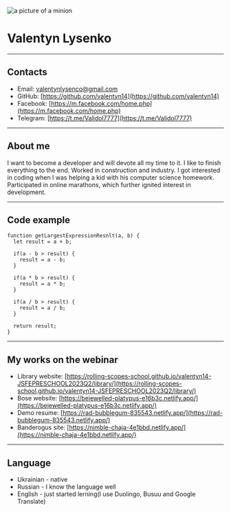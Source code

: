 ![a picture of a minion](https://cdn.rs.school/avatars/valentyn14.png?size=192)
# Valentyn Lysenko
***
## Contacts
* Email:  [valentynlysenco@gmail.com](valentynlysenco@gmail.com)
* GitHub:  [https://github.com/valentyn14](https://github.com/valentyn14)
* Facebook:  [https://m.facebook.com/home.php](https://m.facebook.com/home.php)
* Telegram:  [https://t.me/Validol7777](https://t.me/Validol7777)
***
## About me
I want to become a developer and will devote all my time to it.  I like to finish everything to the end.  Worked in construction and industry.  I got interested in coding when I was helping a kid with his computer science homework.  Participated in online marathons, which further ignited interest in development.
***
## Code example
```
function getLargestExpressionResnlt(a, b) {
  let result = a + b;

  if(a - b > result) {
    result = a - b;
  }

  if(a * b > result) {
    result = a * b;
  }

  if(a / b > result) {
    result = a / b;
  }

  return result;
}
```
***
## My works on the webinar
* Library website:  [https://rolling-scopes-school.github.io/valentyn14-JSFEPRESCHOOL2023Q2/library/](https://rolling-scopes-school.github.io/valentyn14-JSFEPRESCHOOL2023Q2/library/)
* Bose website:  [https://bejewelled-platypus-e16b3c.netlify.app/](https://bejewelled-platypus-e16b3c.netlify.app/)
* Demo resume: [https://rad-bubblegum-835543.netlify.app/](https://rad-bubblegum-835543.netlify.app/)
* Banderogus site: [https://nimble-chaja-4e1bbd.netlify.app/](https://nimble-chaja-4e1bbd.netlify.app/)
***
## Language
* Ukrainian  -  native
* Russian  -  I know the language well
* English  -  just started lerning(I use Duolingo, Busuu and Google Translate)